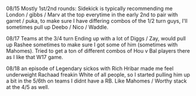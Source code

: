 08/15 Mostly 1st/2nd rounds: Sidekick is typically recommending me London / gibbs / Marv at the top everytime in the early 2nd to pair with garret / puka, 
to make sure I have differing combos of the 1/2 turn guys, I'll sometimes pull up Deebo / Nico / Waddle. 


08/17 Teams at the 3/4 turn Ending up with a lot of Diggs / Zay, would pull up Rashee sometimes to make sure I got some of him (sometimes with Mahomes). Tried to get a ton of different combos of Hou v Bal players there as I like that W17 game.

08/18 an episode of Legendary sickos with Rich Hribar made me feel underweight Rachaad freakin White of all people, so I started pulling him up a bit in the 5/6th on teams I didnt have a RB. Like Mahomes / Worthy stack at the 4/5 as well.

